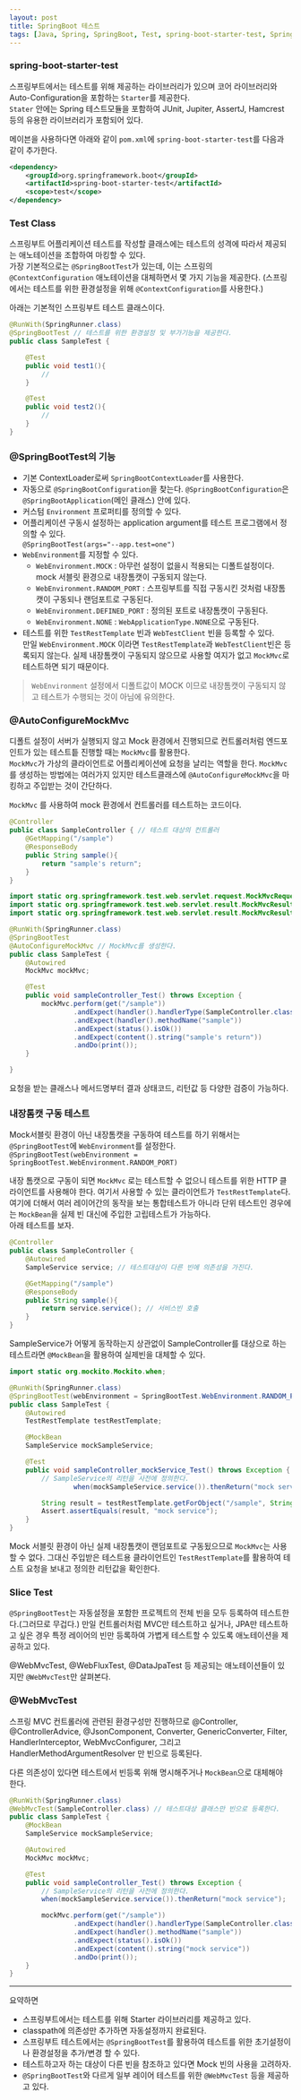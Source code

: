 ```yaml
---
layout: post
title: SpringBoot 테스트
tags: [Java, Spring, SpringBoot, Test, spring-boot-starter-test, SpringBootTest, AutoConfigureMockMvc, WebMvcTest]
---
```

### spring-boot-starter-test
스프링부트에서는 테스트를 위해 제공하는 라이브러리가 있으며 코어 라이브러리와 Auto-Configuration을 포함하는 `Starter`를 제공한다.  
`Stater` 안에는 Spring 테스트모듈을 포함하여 JUnit, Jupiter, AssertJ, Hamcrest 등의 유용한 라이브러리가 포함되어 있다.

메이븐을 사용하다면 아래와 같이 `pom.xml`에 `spring-boot-starter-test`를 다음과 같이 추가한다.

```xml
<dependency>
    <groupId>org.springframework.boot</groupId>
    <artifactId>spring-boot-starter-test</artifactId>
    <scope>test</scope>
</dependency>
```

### Test Class
스프링부트 어플리케이션 테스트를 작성할 클래스에는 테스트의 성격에 따라서 제공되는 애노테이션을 조합하여 마킹할 수 있다.  
가장 기본적으로는 `@SpringBootTest`가 있는데, 이는 스프링의 `@ContextConfiguration` 애노테이션을 대체하면서 몇 가지 기능을 제공한다. (스프링에서는 테스트를 위한 환경설정을 위해 `@ContextConfiguration`를 사용한다.)

아래는 기본적인 스프링부트 테스트 클래스이다.

```java
@RunWith(SpringRunner.class)
@SpringBootTest // 테스트를 위한 환경설정 및 부가기능을 제공한다.
public class SampleTest {

    @Test
    public void test1(){
        //
    }

    @Test
    public void test2(){
        //
    }
}
```

### @SpringBootTest의 기능
- 기본 ContextLoader로써 `SpringBootContextLoader`를 사용한다.
- 자동으로 `@SpringBootConfiguration`을 찾는다. `@SpringBootConfiguration`은 `@SpringBootApplication`(메인 클래스) 안에 있다.
- 커스텀 `Environment` 프로퍼티를 정의할 수 있다.
- 어플리케이션 구동시 설정하는 application argument를 테스트 프로그램에서 정의할 수 있다.  
  `@SpringBootTest(args="--app.test=one")`
- `WebEnvironment`를 지정할 수 있다.
    - `WebEnvironment.MOCK` : 아무런 설정이 없을시 적용되는 디폴트설정이다.  mock 서블릿 환경으로 내장톰캣이 구동되지 않는다.
    - `WebEnvironment.RANDOM_PORT` : 스프링부트를 직접 구동시킨 것처럼 내장톰캣이 구동되나 랜덤포트로 구동된다.
    - `WebEnvironment.DEFINED_PORT` : 정의된 포트로 내장톰캣이 구동된다.
    - `WebEnvironment.NONE` : `WebApplicationType.NONE`으로 구동된다.
- 테스트를 위한 `TestRestTemplate` 빈과 `WebTestClient` 빈을 등록할 수 있다.  
  만일 `WebEnvironment.MOCK` 이라면 `TestRestTemplate`과 `WebTestClient`빈은 등록되지 않는다. 실제 내장톰캣이 구동되지 않으므로 사용할 여지가 없고 `MockMvc`로 테스트하면 되기 때문이다.

> `WebEnvironment` 설정에서 디폴트값이 MOCK 이므로 내장톰캣이 구동되지 않고 테스트가 수행되는 것이 아님에 유의한다.

### @AutoConfigureMockMvc
디폴트 설정이 서버가 실행되지 않고 Mock 환경에서 진행되므로 컨트롤러처럼 엔드포인트가 있는 테스트틑 진행할 때는 `MockMvc`를 활용한다.  
`MockMvc`가 가상의 클라이언트로 어플리케이션에 요청을 날리는 역할을 한다. `MockMvc`를 생성하는 방법에는 여러가지 있지만 테스트클래스에 `@AutoConfigureMockMvc`을 마킹하고 주입받는 것이 간단하다.

`MockMvc` 를 사용하여 mock 환경에서 컨트롤러를 테스트하는 코드이다.
```java
@Controller
public class SampleController { // 테스트 대상의 컨트롤러
    @GetMapping("/sample")
    @ResponseBody
    public String sample(){
        return "sample's return";
    }
}
```

```java
import static org.springframework.test.web.servlet.request.MockMvcRequestBuilders.*;
import static org.springframework.test.web.servlet.result.MockMvcResultHandlers.*;
import static org.springframework.test.web.servlet.result.MockMvcResultMatchers.*;

@RunWith(SpringRunner.class)
@SpringBootTest
@AutoConfigureMockMvc // MockMvc를 생성한다.
public class SampleTest {
    @Autowired
    MockMvc mockMvc;

    @Test
    public void sampleController_Test() throws Exception {
        mockMvc.perform(get("/sample"))
                .andExpect(handler().handlerType(SampleController.class))
                .andExpect(handler().methodName("sample"))
                .andExpect(status().isOk())
                .andExpect(content().string("sample's return"))
                .andDo(print());
    }

}
```

요청을 받는 클래스나 메서드명부터 결과 상태코드, 리턴값 등 다양한 검증이 가능하다. 

### 내장톰캣 구동 테스트
Mock서블릿 환경이 아닌 내장톰캣을 구동하여 테스트를 하기 위해서는 `@SpringBootTest`에 `WebEnvironment`를 설정한다.  
`@SpringBootTest(webEnvironment = SpringBootTest.WebEnvironment.RANDOM_PORT)`

내장 톰캣으로 구동이 되면 `MockMvc` 로는 테스트할 수 없으니 테스트를 위한 HTTP 클라이언트를 사용해야 한다. 여기서 사용할 수 있는 클라이언트가 `TestRestTemplate`다. 여기에 더해서 여러 레이어간의 동작을 보는 통합테스트가 아니라 단위 테스트인 경우에는 `MockBean`을 실제 빈 대신에 주입한 고립테스트가 가능하다.  
아래 테스트를 보자.

```java
@Controller
public class SampleController {
    @Autowired
    SampleService service; // 테스트대상이 다른 빈에 의존성을 가진다.

    @GetMapping("/sample")
    @ResponseBody
    public String sample(){
        return service.service(); // 서비스빈 호출
    }
}
```

SampleService가 어떻게 동작하는지 상관없이 SampleController를 대상으로 하는 테스트라면 `@MockBean`을 활용하여 실제빈을 대체할 수 있다.

```java
import static org.mockito.Mockito.when;

@RunWith(SpringRunner.class)
@SpringBootTest(webEnvironment = SpringBootTest.WebEnvironment.RANDOM_PORT)
public class SampleTest {
    @Autowired
    TestRestTemplate testRestTemplate;

    @MockBean
    SampleService mockSampleService;

    @Test
    public void sampleController_mockService_Test() throws Exception {
        // SampleService의 리턴을 사전에 정의한다.
                when(mockSampleService.service()).thenReturn("mock service");

        String result = testRestTemplate.getForObject("/sample", String.class);
        Assert.assertEquals(result, "mock service");
    }
}
```

Mock 서블릿 환경이 아닌 실제 내장톰캣이 랜덤포트로 구동됬으므로 `MockMvc`는 사용할 수 없다. 그대신 주입받은 테스트용 클라이언트인 `TestRestTemplate`를 활용하여 테스트 요청을 보내고 정의한 리턴값을 확인한다.

### Slice Test
`@SpringBootTest`는 자동설정을 포함한 프로젝트의 전체 빈을 모두 등록하여 테스트한다.(그러므로 무겁다.) 만일 컨트롤러처럼 MVC만 테스트하고 싶거나, JPA만 테스트하고 싶은 경우 특정 레이어의 빈만 등록하여 가볍게 테스트할 수 있도록 애노테이션을 제공하고 있다.

@WebMvcTest, @WebFluxTest, @DataJpaTest 등 제공되는 애노테이션들이 있지만 `@WebMvcTest`만 살펴본다.

### @WebMvcTest
스프링 MVC 컨트롤러에 관련된 환경구성만 진행하므로 @Controller, @ControllerAdvice, @JsonComponent, Converter, GenericConverter, Filter, HandlerInterceptor, WebMvcConfigurer, 그리고 HandlerMethodArgumentResolver 만 빈으로 등록된다.

다른 의존성이 있다면 테스트에서 빈등록 위해 명시해주거나 `MockBean`으로 대체해야 한다.

```java
@RunWith(SpringRunner.class)
@WebMvcTest(SampleController.class) // 테스트대상 클래스만 빈으로 등록한다.
public class SampleTest {
    @MockBean
    SampleService mockSampleService;

    @Autowired
    MockMvc mockMvc;

    @Test
    public void sampleController_Test() throws Exception {
        // SampleService의 리턴을 사전에 정의한다.
        when(mockSampleService.service()).thenReturn("mock service");

        mockMvc.perform(get("/sample"))
                .andExpect(handler().handlerType(SampleController.class))
                .andExpect(handler().methodName("sample"))
                .andExpect(status().isOk())
                .andExpect(content().string("mock service"))
                .andDo(print());
    }
}
```

---

요약하면
- 스프링부트에서는 테스트를 위해 Starter 라이브러리를 제공하고 있다.
- classpath에 의존성만 추가하면 자동설정까지 완료된다.
- 스프링부트 테스트에서는 `@SpringBootTest`를 활용하여 테스트를 위한 초기설정이나 환경설정을 추가/변경 할 수 있다.
- 테스트하고자 하는 대상이 다른 빈을 참조하고 있다면 Mock 빈의 사용을 고려하자.
- `@SpringBootTest`와 다르게 일부 레이어 테스트를 위한 `@WebMvcTest` 등을 제공하고 있다.